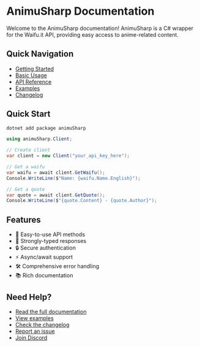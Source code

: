 # AnimuSharp Documentation

Welcome to the AnimuSharp documentation! AnimuSharp is a C# wrapper for the Waifu.it API, providing easy access to anime-related content.

## Quick Navigation

- [Getting Started](getting-started.md)
- [Basic Usage](basic-usage.md)
- [API Reference](api-reference.md)
- [Examples](examples.md)
- [Changelog](../CHANGELOG.md)

## Quick Start

```cmd
dotnet add package animuSharp
```

```csharp
using animuSharp.Client;

// Create client
var client = new Client("your_api_key_here");

// Get a waifu
var waifu = await client.GetWaifu();
Console.WriteLine($"Name: {waifu.Name.English}");

// Get a quote
var quote = await client.GetQuote();
Console.WriteLine($"{quote.Content} - {quote.Author}");
```

## Features

- 🎯 Easy-to-use API methods
- 📝 Strongly-typed responses
- 🔒 Secure authentication
- ⚡ Async/await support
- 🛠️ Comprehensive error handling
- 📚 Rich documentation

## Need Help?

- [Read the full documentation](getting-started.md)
- [View examples](examples.md)
- [Check the changelog](../CHANGELOG.md)
- [Report an issue](https://github.com/Incognito-100/AnimuSharp/issues)
- [Join Discord](https://discord.gg/yyW389c)
